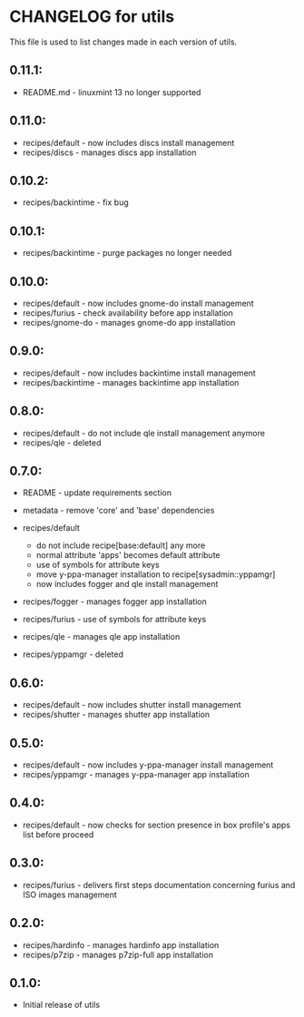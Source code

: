 # CHANGELOG for utils

This file is used to list changes made in each version of utils.

## 0.11.1:

* README.md - linuxmint 13 no longer supported

## 0.11.0:

* recipes/default - now includes discs install management
* recipes/discs   - manages discs app installation

## 0.10.2:

* recipes/backintime - fix bug

## 0.10.1:

* recipes/backintime - purge packages no longer needed

## 0.10.0:

* recipes/default  - now includes gnome-do install management
* recipes/furius   - check availability before app installation
* recipes/gnome-do - manages gnome-do app installation

## 0.9.0:

* recipes/default    - now includes backintime install management
* recipes/backintime - manages backintime app installation

## 0.8.0:

* recipes/default - do not include qle install management anymore
* recipes/qle     - deleted

## 0.7.0:

* README   - update requirements section
* metadata - remove 'core' and 'base' dependencies

* recipes/default

  - do not include recipe[base:default] any more
  - normal attribute 'apps' becomes default attribute
  - use of symbols for attribute keys
  - move y-ppa-manager installation to recipe[sysadmin::yppamgr]
  - now includes fogger and qle install management

* recipes/fogger  - manages fogger app installation
* recipes/furius  - use of symbols for attribute keys
* recipes/qle     - manages qle app installation
* recipes/yppamgr - deleted

## 0.6.0:

* recipes/default   - now includes shutter install management
* recipes/shutter   - manages shutter app installation

## 0.5.0:

* recipes/default - now includes y-ppa-manager install management
* recipes/yppamgr - manages y-ppa-manager app installation

## 0.4.0:

* recipes/default - now checks for section presence in box profile's apps list before proceed

## 0.3.0:

* recipes/furius - delivers first steps documentation concerning furius and ISO images management

## 0.2.0:

* recipes/hardinfo - manages hardinfo app installation
* recipes/p7zip    - manages p7zip-full app installation

## 0.1.0:

* Initial release of utils


